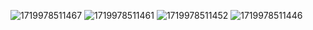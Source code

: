 ![1719978511467](https://github.com/Vipremigini/Myfiles/assets/120324502/fe4f5231-1f72-4bef-8ced-336eb1505a67)
![1719978511461](https://github.com/Vipremigini/Myfiles/assets/120324502/8c04b3fa-1d0b-4ddb-84f0-937d26f8fd10)
![1719978511452](https://github.com/Vipremigini/Myfiles/assets/120324502/69a236a7-f43b-4a74-b41f-9d34c78a37f7)
![1719978511446](https://github.com/Vipremigini/Myfiles/assets/120324502/e3661aab-c9c8-4ebe-81a0-9e1607a57b1b)
